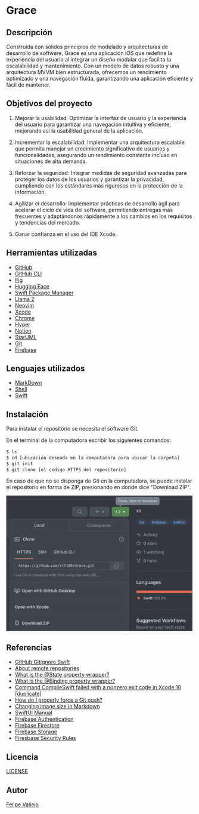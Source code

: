 # Grace

## Descripción

Construida con sólidos principios de modelado y arquitecturas de desarrollo de software, Grace es una aplicación iOS que redefine la experiencia del usuario al integrar un diseño modular que facilita la escalabilidad y mantenimiento. Con un modelo de datos robusto y una arquitectura MVVM bien estructurada, ofrecemos un rendimiento optimizado y una navegación fluida, garantizando una aplicación eficiente y fácil de mantener.


## Objetivos del proyecto

1. Mejorar la usabilidad: Optimizar la interfaz de usuario y la experiencia del usuario para garantizar una navegación intuitiva y eficiente, mejorando así la usabilidad general de la aplicación.

2. Incrementar la escalabilidad: Implementar una arquitectura escalable que permita manejar un crecimiento significativo de usuarios y funcionalidades, asegurando un rendimiento constante incluso en situaciones de alta demanda.

3. Reforzar la seguridad: Integrar medidas de seguridad avanzadas para proteger los datos de los usuarios y garantizar la privacidad, cumpliendo con los estándares más rigurosos en la protección de la información.

4. Agilizar el desarrollo: Implementar prácticas de desarrollo ágil para acelerar el ciclo de vida del software, permitiendo entregas más frecuentes y adaptándonos rápidamente a los cambios en los requisitos y tendencias del mercado.

5. Ganar confianza en el uso del IDE Xcode.


## Herramientas utilizadas

- [GitHub](https://github.com/)
- [GitHub CLI](https://cli.github.com/)
- [Fig](https://fig.io/)
- [Hugging Face](https://huggingface.co/)
- [Swift Package Manager](https://github.com/apple/swift-package-manager)
- [Llama 2](https://huggingface.co/)
- [Neovim](https://neovim.io/)
- [Xcode](https://developer.apple.com/xcode/)
- [Chrome](https://www.google.com/chrome/)
- [Hyper](https://hyper.is/)
- [Notion](https://www.notion.so/)
- [StarUML](http://staruml.io/)
- [Git](https://git-scm.com/)
- [Firebase](https://firebase.google.com/)

## Lenguajes utilizados

- [MarkDown](https://www.markdownguide.org/)
- [Shell](https://en.wikipedia.org/wiki/Shell_script)
- [Swift](https://developer.apple.com/swift/)

## Instalación

Para instalar el repositorio se necesita el software Git.

En el terminal de la computadora escribir los siguientes comandos:

```zh
$ ls
$ cd [ubicación deseada en la computadora para ubicar la carpeta]
$ git init
$ git clone [el codigo HTTPS del repositorio]

```

En caso de que no se disponga de Git en la computadora, se puede instalar el repositorio en forma de ZIP, presionando en donde dice "Download ZIP".

<img src="inst.png" alt="inst" width="500"/>

## Referencias

- [GitHub Gitignore Swift](https://github.com/github/gitignore/blob/main/Swift.gitignore)
- [About remote repositories](https://docs.github.com/en/get-started/getting-started-with-git/about-remote-repositories#cloning-with-https-urls)
- [What is the @State property wrapper?](https://www.hackingwithswift.com/quick-start/swiftui/what-is-the-state-property-wrapper#:~:text=SwiftUI%20uses%20the%20%40State%20property,shared%20storage%20managed%20by%20SwiftUI)
- [What is the @Binding property wrapper?](https://www.hackingwithswift.com/quick-start/swiftui/what-is-the-binding-property-wrapper)
- [Command CompileSwift failed with a nonzero exit code in Xcode 10 [duplicate]](https://stackoverflow.com/questions/52387452/command-compileswift-failed-with-a-nonzero-exit-code-in-xcode-10/53007533#53007533)
- [How do I properly force a Git push?](https://stackoverflow.com/questions/5509543/how-do-i-properly-force-a-git-push)
- [Changing image size in Markdown](https://stackoverflow.com/questions/14675913/changing-image-size-in-markdown)
- [SwiftUI Manual](https://developer.apple.com/documentation/swiftui/)
- [Firebase Authentication](https://firebase.google.com/docs/auth/ios/password-auth)
- [Firebase Firestore](https://firebase.google.com/docs/firestore)
- [Firebase Storage](https://firebase.google.com/docs/storage)
- [Firesbase Security Rules](https://firebase.google.com/docs/rules)

## Licencia

[LICENSE](LICENSE)

## Autor

[Felipe Vallejo](https://twitter.com/slf188)
